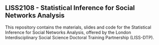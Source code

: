 ## LISS2108 - Statistical Inference for Social Networks Analysis

This repository contains the materials, slides and code for the Statistical Inference for Social Networks Analysis, offered by the London Interdisciplinary Social Science Doctoral Training Partnership (LISS-DTP). 

